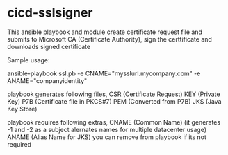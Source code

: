 # cicd-sslsigner
This ansible playbook and module create certificate request file and submits to Microsoft CA (Certificate Authority), sign the certtificate and downloads signed certificate

Sample usage:

ansible-playbook ssl.pb -e CNAME="mysslurl.mycompany.com" -e ANAME="companyidentity"

playbook generates following files,
CSR (Certificate Request)
KEY (Private Key)
P7B (Certificate file in PKCS#7)
PEM (Converted from P7B)
JKS (Java Key Store)

playbook requires following extras,
CNAME (Common Name) (it generates -1 and -2 as a subject alernates names for multiple datacenter usage)
ANAME (Alias Name for JKS) you can remove from playbook if its not required
